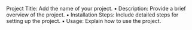 Project Title: Add the name of your project.
▪ Description: Provide a brief overview of the project.
▪ Installation Steps: Include detailed steps for setting up the project.
▪ Usage: Explain how to use the project.
